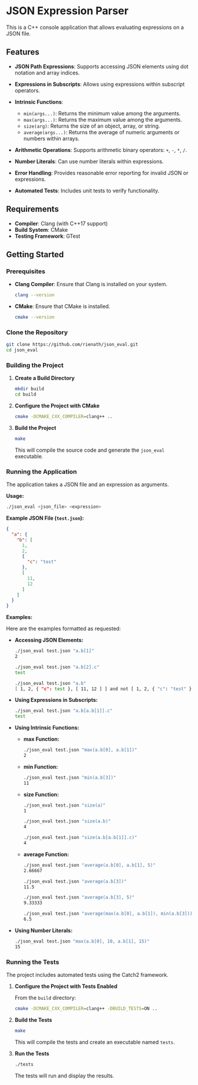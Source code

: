 # JSON Expression Parser

This is a C++ console application that allows evaluating expressions on a JSON file.

## Features

- **JSON Path Expressions**: Supports accessing JSON elements using dot notation and array indices.
- **Expressions in Subscripts**: Allows using expressions within subscript operators.
- **Intrinsic Functions**: 
  -  `min(args...)`: Returns the minimum value among the arguments.
  -  `max(args...)`: Returns the maximum value among the arguments.
  -  `size(arg)`: Returns the size of an object, array, or string.
  -  `average(args...)`: Returns the average of numeric arguments or numbers within arrays.

- **Arithmetic Operations**: Supports arithmetic binary operators: `+`, `-`, `*`, `/`.
- **Number Literals**: Can use number literals within expressions.
- **Error Handling**: Provides reasonable error reporting for invalid JSON or expressions.
- **Automated Tests**: Includes unit tests to verify functionality.

## Requirements

- **Compiler**: Clang (with C++17 support)
- **Build System**: CMake
- **Testing Framework**: GTest

## Getting Started

### Prerequisites

- **Clang Compiler**: Ensure that Clang is installed on your system.

  ```bash
  clang --version
  ```

- **CMake**: Ensure that CMake is installed.

  ```bash
  cmake --version
  ```

### Clone the Repository

```bash
git clone https://github.com/rienath/json_eval.git
cd json_eval
```

### Building the Project

1. **Create a Build Directory**

   ```bash
   mkdir build
   cd build
   ```

2. **Configure the Project with CMake**

   ```bash
   cmake -DCMAKE_CXX_COMPILER=clang++ ..
   ```

3. **Build the Project**

   ```bash
   make
   ```

   This will compile the source code and generate the `json_eval` executable.

### Running the Application

The application takes a JSON file and an expression as arguments.

**Usage:**

```bash
./json_eval <json_file> <expression>
```

**Example JSON File (`test.json`):**

```json
{
  "a": {
    "b": [
      1,
      2,
      {
        "c": "test"
      },
      [
        11,
        12
      ]
    ]
  }
}
```

**Examples:**

Here are the examples formatted as requested:

- **Accessing JSON Elements:**

  ```bash
  ./json_eval test.json "a.b[1]"
  2
  ```

  ```bash
  ./json_eval test.json "a.b[2].c"
  test
  ```

  ```bash
  ./json_eval test.json "a.b"
  [ 1, 2, { "c": test }, [ 11, 12 ] ] and not [ 1, 2, { "c": "test" } ]
  ```

- **Using Expressions in Subscripts:**

  ```bash
  ./json_eval test.json "a.b[a.b[1]].c"
  test
  ```

- **Using Intrinsic Functions:**

    - **max Function:**

      ```bash
      ./json_eval test.json "max(a.b[0], a.b[1])"
      2
      ```

    - **min Function:**

      ```bash
      ./json_eval test.json "min(a.b[3])"
      11
      ```

    - **size Function:**

      ```bash
      ./json_eval test.json "size(a)"
      1
      ```

      ```bash
      ./json_eval test.json "size(a.b)"
      4
      ```

      ```bash
      ./json_eval test.json "size(a.b[a.b[1]].c)"
      4
      ```

    - **average Function:**
        ```bash
      ./json_eval test.json "average(a.b[0], a.b[1], 5)"
      2.66667
      ```

      ```bash
      ./json_eval test.json "average(a.b[3])"
      11.5
      ```

      ```bash
      ./json_eval test.json "average(a.b[3], 5)"
      9.33333
      ```

      ```bash
      ./json_eval test.json "average(max(a.b[0], a.b[1]), min(a.b[3]))"
      6.5
      ```

- **Using Number Literals:**

  ```bash
  ./json_eval test.json "max(a.b[0], 10, a.b[1], 15)"
  15
  ```

### Running the Tests

The project includes automated tests using the Catch2 framework.

1. **Configure the Project with Tests Enabled**

   From the `build` directory:

   ```bash
   cmake -DCMAKE_CXX_COMPILER=clang++ -DBUILD_TESTS=ON ..
   ```

2. **Build the Tests**

   ```bash
   make
   ```

   This will compile the tests and create an executable named `tests`.

3. **Run the Tests**

   ```bash
   ./tests
   ```

   The tests will run and display the results.